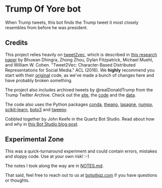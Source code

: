 # Trump Of Yore bot

When Trump tweets, this bot finds the Trump tweet it most closely resembles from before he was president.

## Credits

This project relies heavily on [tweet2vec](https://github.com/bdhingra/tweet2vec), which is described in [this research paper](https://arxiv.org/pdf/1605.03481.pdf) by Bhuwan Dhingra, Zhong Zhou, Dylan Fitzpatrick, Michael Muehl, and William W. Cohen. "Tweet2Vec: Character-Based Distributed Representations for Social Media." ACL (2016). We **highly** recommend you start with their [original](https://github.com/bdhingra/tweet2vec) code, as we've made a bunch of changes here and have probably broken something.

The project also includes archived tweets by @realDonaldTrump from the Trump Twitter Archive. Check out the [site](http://www.trumptwitterarchive.com/), the [code](https://github.com/bpb27/trump-tweet-archive) and the [data](https://github.com/bpb27/trump-tweet-archive/tree/master/data/realdonaldtrump).

The code also uses the Python packages [conda](https://conda.io/docs/install/quick.html), [theano](http://deeplearning.net/software/theano/), [lasagne](https://github.com/Lasagne/Lasagne), [numpy](http://www.numpy.org/), [scikit-learn](http://scikit-learn.org/stable/install.html), [boto3](https://boto3.readthedocs.io/en/latest/guide/quickstart.html#installation) and [tweepy](http://www.tweepy.org/).

Cobbled together by John Keefe in the Quartz Bot Studio. Read about how and why in [this Bot Studio blog post](https://bots.qz.com/trumpofyore-using-ai-and-math-to-find-similar-tweets).

## Experimental Zone

This was a quick-turnaround experiment and could contain errors, mistakes and sloppy code. Use at your own risk! :-) 

The notes I took along the way are in [NOTES.md](NOTES.md). 

That said, feel free to reach out to us at bots@qz.com if you have questions or thoughts.
